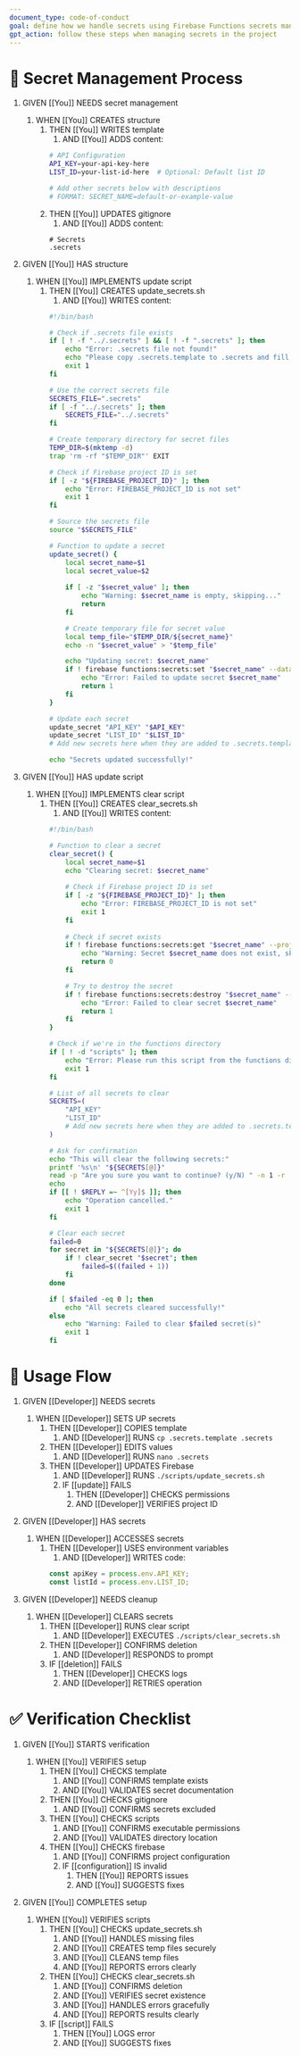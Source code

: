 ```yaml
---
document_type: code-of-conduct
goal: define how we handle secrets using Firebase Functions secrets manager
gpt_action: follow these steps when managing secrets in the project
---
```


# 🔐 Secret Management Process

1. GIVEN [[You]] NEEDS secret management
   1. WHEN [[You]] CREATES structure
      1. THEN [[You]] WRITES template
         1. AND [[You]] ADDS content:
         ```bash
         # API Configuration
         API_KEY=your-api-key-here
         LIST_ID=your-list-id-here  # Optional: Default list ID

         # Add other secrets below with descriptions
         # FORMAT: SECRET_NAME=default-or-example-value
         ```
      2. THEN [[You]] UPDATES gitignore
         1. AND [[You]] ADDS content:
         ```gitignore
         # Secrets
         .secrets
         ```

2. GIVEN [[You]] HAS structure
   1. WHEN [[You]] IMPLEMENTS update script
      1. THEN [[You]] CREATES update_secrets.sh
         1. AND [[You]] WRITES content:
         ```bash
         #!/bin/bash

         # Check if .secrets file exists
         if [ ! -f "../.secrets" ] && [ ! -f ".secrets" ]; then
             echo "Error: .secrets file not found!"
             echo "Please copy .secrets.template to .secrets and fill in your values"
             exit 1
         fi

         # Use the correct secrets file
         SECRETS_FILE=".secrets"
         if [ -f "../.secrets" ]; then
             SECRETS_FILE="../.secrets"
         fi

         # Create temporary directory for secret files
         TEMP_DIR=$(mktemp -d)
         trap 'rm -rf "$TEMP_DIR"' EXIT

         # Check if Firebase project ID is set
         if [ -z "${FIREBASE_PROJECT_ID}" ]; then
             echo "Error: FIREBASE_PROJECT_ID is not set"
             exit 1
         fi

         # Source the secrets file
         source "$SECRETS_FILE"

         # Function to update a secret
         update_secret() {
             local secret_name=$1
             local secret_value=$2
             
             if [ -z "$secret_value" ]; then
                 echo "Warning: $secret_name is empty, skipping..."
                 return
             fi

             # Create temporary file for secret value
             local temp_file="$TEMP_DIR/${secret_name}"
             echo -n "$secret_value" > "$temp_file"

             echo "Updating secret: $secret_name"
             if ! firebase functions:secrets:set "$secret_name" --data-file "$temp_file" --project ${FIREBASE_PROJECT_ID}; then
                 echo "Error: Failed to update secret $secret_name"
                 return 1
             fi
         }

         # Update each secret
         update_secret "API_KEY" "$API_KEY"
         update_secret "LIST_ID" "$LIST_ID"
         # Add new secrets here when they are added to .secrets.template

         echo "Secrets updated successfully!"
         ```

3. GIVEN [[You]] HAS update script
   1. WHEN [[You]] IMPLEMENTS clear script
      1. THEN [[You]] CREATES clear_secrets.sh
         1. AND [[You]] WRITES content:
         ```bash
         #!/bin/bash

         # Function to clear a secret
         clear_secret() {
             local secret_name=$1
             echo "Clearing secret: $secret_name"
             
             # Check if Firebase project ID is set
             if [ -z "${FIREBASE_PROJECT_ID}" ]; then
                 echo "Error: FIREBASE_PROJECT_ID is not set"
                 exit 1
             fi
             
             # Check if secret exists
             if ! firebase functions:secrets:get "$secret_name" --project ${FIREBASE_PROJECT_ID} &>/dev/null; then
                 echo "Warning: Secret $secret_name does not exist, skipping..."
                 return 0
             fi

             # Try to destroy the secret
             if ! firebase functions:secrets:destroy "$secret_name" --project ${FIREBASE_PROJECT_ID} --force; then
                 echo "Error: Failed to clear secret $secret_name"
                 return 1
             fi
         }

         # Check if we're in the functions directory
         if [ ! -d "scripts" ]; then
             echo "Error: Please run this script from the functions directory"
             exit 1
         fi

         # List of all secrets to clear
         SECRETS=(
             "API_KEY"
             "LIST_ID"
             # Add new secrets here when they are added to .secrets.template
         )

         # Ask for confirmation
         echo "This will clear the following secrets:"
         printf '%s\n' "${SECRETS[@]}"
         read -p "Are you sure you want to continue? (y/N) " -n 1 -r
         echo
         if [[ ! $REPLY =~ ^[Yy]$ ]]; then
             echo "Operation cancelled."
             exit 1
         fi

         # Clear each secret
         failed=0
         for secret in "${SECRETS[@]}"; do
             if ! clear_secret "$secret"; then
                 failed=$((failed + 1))
             fi
         done

         if [ $failed -eq 0 ]; then
             echo "All secrets cleared successfully!"
         else
             echo "Warning: Failed to clear $failed secret(s)"
             exit 1
         fi
         ```

# 🔄 Usage Flow

1. GIVEN [[Developer]] NEEDS secrets
   1. WHEN [[Developer]] SETS UP secrets
      1. THEN [[Developer]] COPIES template
         1. AND [[Developer]] RUNS `cp .secrets.template .secrets`
      2. THEN [[Developer]] EDITS values
         1. AND [[Developer]] RUNS `nano .secrets`
      3. THEN [[Developer]] UPDATES Firebase
         1. AND [[Developer]] RUNS `./scripts/update_secrets.sh`
         2. IF [[update]] FAILS
            1. THEN [[Developer]] CHECKS permissions
            2. AND [[Developer]] VERIFIES project ID

2. GIVEN [[Developer]] HAS secrets
   1. WHEN [[Developer]] ACCESSES secrets
      1. THEN [[Developer]] USES environment variables
         1. AND [[Developer]] WRITES code:
         ```typescript
         const apiKey = process.env.API_KEY;
         const listId = process.env.LIST_ID;
         ```

3. GIVEN [[Developer]] NEEDS cleanup
   1. WHEN [[Developer]] CLEARS secrets
      1. THEN [[Developer]] RUNS clear script
         1. AND [[Developer]] EXECUTES `./scripts/clear_secrets.sh`
      2. THEN [[Developer]] CONFIRMS deletion
         1. AND [[Developer]] RESPONDS to prompt
      3. IF [[deletion]] FAILS
         1. THEN [[Developer]] CHECKS logs
         2. AND [[Developer]] RETRIES operation

# ✅ Verification Checklist

1. GIVEN [[You]] STARTS verification
   1. WHEN [[You]] VERIFIES setup
      1. THEN [[You]] CHECKS template
         1. AND [[You]] CONFIRMS template exists
         2. AND [[You]] VALIDATES secret documentation
      2. THEN [[You]] CHECKS gitignore
         1. AND [[You]] CONFIRMS secrets excluded
      3. THEN [[You]] CHECKS scripts
         1. AND [[You]] CONFIRMS executable permissions
         2. AND [[You]] VALIDATES directory location
      4. THEN [[You]] CHECKS firebase
         1. AND [[You]] CONFIRMS project configuration
         2. IF [[configuration]] IS invalid
            1. THEN [[You]] REPORTS issues
            2. AND [[You]] SUGGESTS fixes

2. GIVEN [[You]] COMPLETES setup
   1. WHEN [[You]] VERIFIES scripts
      1. THEN [[You]] CHECKS update_secrets.sh
         1. AND [[You]] HANDLES missing files
         2. AND [[You]] CREATES temp files securely
         3. AND [[You]] CLEANS temp files
         4. AND [[You]] REPORTS errors clearly
      2. THEN [[You]] CHECKS clear_secrets.sh
         1. AND [[You]] CONFIRMS deletion
         2. AND [[You]] VERIFIES secret existence
         3. AND [[You]] HANDLES errors gracefully
         4. AND [[You]] REPORTS results clearly
      3. IF [[script]] FAILS
         1. THEN [[You]] LOGS error
         2. AND [[You]] SUGGESTS fixes 
